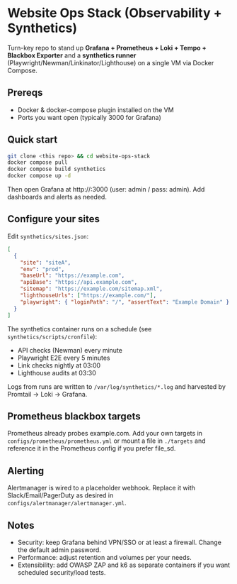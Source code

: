 
# Website Ops Stack (Observability + Synthetics)

Turn-key repo to stand up **Grafana + Prometheus + Loki + Tempo + Blackbox Exporter** and a **synthetics runner** (Playwright/Newman/Linkinator/Lighthouse) on a single VM via Docker Compose.

## Prereqs
- Docker & docker-compose plugin installed on the VM
- Ports you want open (typically 3000 for Grafana)

## Quick start
```bash
git clone <this repo> && cd website-ops-stack
docker compose pull
docker compose build synthetics
docker compose up -d
```

Then open Grafana at http://<VM-IP>:3000 (user: admin / pass: admin). Add dashboards and alerts as needed.

## Configure your sites
Edit `synthetics/sites.json`:
```json
[
  {
    "site": "siteA",
    "env": "prod",
    "baseUrl": "https://example.com",
    "apiBase": "https://api.example.com",
    "sitemap": "https://example.com/sitemap.xml",
    "lighthouseUrls": ["https://example.com/"],
    "playwright": { "loginPath": "/", "assertText": "Example Domain" }
  }
]
```

The synthetics container runs on a schedule (see `synthetics/scripts/cronfile`):
- API checks (Newman) every minute
- Playwright E2E every 5 minutes
- Link checks nightly at 03:00
- Lighthouse audits at 03:30

Logs from runs are written to `/var/log/synthetics/*.log` and harvested by Promtail → Loki → Grafana.

## Prometheus blackbox targets
Prometheus already probes example.com. Add your own targets in `configs/prometheus/prometheus.yml` or mount a file in `./targets` and reference it in the Prometheus config if you prefer file_sd.

## Alerting
Alertmanager is wired to a placeholder webhook. Replace it with Slack/Email/PagerDuty as desired in `configs/alertmanager/alertmanager.yml`.

## Notes
- Security: keep Grafana behind VPN/SSO or at least a firewall. Change the default admin password.
- Performance: adjust retention and volumes per your needs.
- Extensibility: add OWASP ZAP and k6 as separate containers if you want scheduled security/load tests.
```

